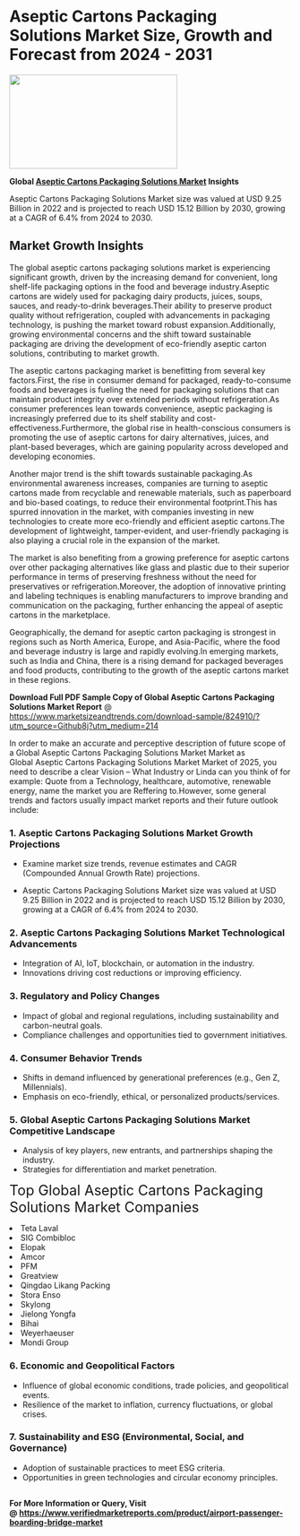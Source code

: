 <H1>Aseptic Cartons Packaging Solutions Market Size, Growth and Forecast from 2024 - 2031</H1><img class="aligncenter size-medium wp-image-584254" src="https://thirdeyenews.in/wp-content/uploads/2024/09/Global-Market-Research-300x168.jpeg" alt="" width="300" height="168" /><p><strong>Global&nbsp;<a href="https://www.marketsizeandtrends.com/download-sample/824910/?utm_source=Github8j?utm_medium=214">Aseptic Cartons Packaging Solutions Market</a> Insights</strong></p><p>Aseptic Cartons Packaging Solutions Market size was valued at USD 9.25 Billion in 2022 and is projected to reach USD 15.12 Billion by 2030, growing at a CAGR of 6.4% from 2024 to 2030.</p><p><h2>Market Growth Insights</h2> <p>The global aseptic cartons packaging solutions market is experiencing significant growth, driven by the increasing demand for convenient, long shelf-life packaging options in the food and beverage industry.Aseptic cartons are widely used for packaging dairy products, juices, soups, sauces, and ready-to-drink beverages.Their ability to preserve product quality without refrigeration, coupled with advancements in packaging technology, is pushing the market toward robust expansion.Additionally, growing environmental concerns and the shift toward sustainable packaging are driving the development of eco-friendly aseptic carton solutions, contributing to market growth.</p> <p>The aseptic cartons packaging market is benefitting from several key factors.First, the rise in consumer demand for packaged, ready-to-consume foods and beverages is fueling the need for packaging solutions that can maintain product integrity over extended periods without refrigeration.As consumer preferences lean towards convenience, aseptic packaging is increasingly preferred due to its shelf stability and cost-effectiveness.Furthermore, the global rise in health-conscious consumers is promoting the use of aseptic cartons for dairy alternatives, juices, and plant-based beverages, which are gaining popularity across developed and developing economies.</p> <p>Another major trend is the shift towards sustainable packaging.As environmental awareness increases, companies are turning to aseptic cartons made from recyclable and renewable materials, such as paperboard and bio-based coatings, to reduce their environmental footprint.This has spurred innovation in the market, with companies investing in new technologies to create more eco-friendly and efficient aseptic cartons.The development of lightweight, tamper-evident, and user-friendly packaging is also playing a crucial role in the expansion of the market.</p> <p>The market is also benefiting from a growing preference for aseptic cartons over other packaging alternatives like glass and plastic due to their superior performance in terms of preserving freshness without the need for preservatives or refrigeration.Moreover, the adoption of innovative printing and labeling techniques is enabling manufacturers to improve branding and communication on the packaging, further enhancing the appeal of aseptic cartons in the marketplace.</p> <p>Geographically, the demand for aseptic carton packaging is strongest in regions such as North America, Europe, and Asia-Pacific, where the food and beverage industry is large and rapidly evolving.In emerging markets, such as India and China, there is a rising demand for packaged beverages and food products, contributing to the growth of the aseptic cartons market in these regions.</p> <p><span class=""><strong>Download Full PDF Sample Copy of Global Aseptic Cartons Packaging Solutions Market Report</strong> @ <a href="https://www.marketsizeandtrends.com/download-sample/824910/?utm_source=Github8j?utm_medium=214" target="_blank">https://www.marketsizeandtrends.com/download-sample/824910/?utm_source=Github8j?utm_medium=214</a></span></p><p>In order to make an accurate and perceptive description of future scope of a Global&nbsp;Aseptic Cartons Packaging Solutions Market Market as Global&nbsp;Aseptic Cartons Packaging Solutions Market Market of 2025, you need to describe a clear Vision &ndash; What Industry or Linda can you think of for example: Quote from a Technology, healthcare, automotive, renewable energy, name the market you are Reffering to.However, some general trends and factors usually impact market reports and their future outlook include:</p><h3>1.&nbsp;<strong>Aseptic Cartons Packaging Solutions Market Growth Projections</strong></h3><ul><li>Examine market size trends, revenue estimates and CAGR (Compounded Annual Growth Rate) projections.</li><li><p>Aseptic Cartons Packaging Solutions Market size was valued at USD 9.25 Billion in 2022 and is projected to reach USD 15.12 Billion by 2030, growing at a CAGR of 6.4% from 2024 to 2030.</p></li></ul><h3>2.&nbsp;<strong>Aseptic Cartons Packaging Solutions Market Technological Advancements</strong></h3><ul><li>Integration of AI, IoT, blockchain, or automation in the industry.</li><li>Innovations driving cost reductions or improving efficiency.</li></ul><h3>3.&nbsp;<strong>Regulatory and Policy Changes</strong></h3><ul><li>Impact of global and regional regulations, including sustainability and carbon-neutral goals.</li><li>Compliance challenges and opportunities tied to government initiatives.</li></ul><h3>4.&nbsp;<strong>Consumer Behavior Trends</strong></h3><ul><li>Shifts in demand influenced by generational preferences (e.g., Gen Z, Millennials).</li><li>Emphasis on eco-friendly, ethical, or personalized products/services.</li></ul><h3>5.&nbsp;<strong>Global Aseptic Cartons Packaging Solutions Market Competitive Landscape</strong></h3><ul><li>Analysis of key players, new entrants, and partnerships shaping the industry.</li><li>Strategies for differentiation and market penetration.</li></ul><p data-pm-slice="1 1 []"><span style="color: inherit; font-family: inherit; font-size: 25px;">Top Global Aseptic Cartons Packaging Solutions Market Companies</span></p><div class="" data-test-id=""><p><li>Teta Laval</li><li> SIG Combibloc</li><li> Elopak</li><li> Amcor</li><li> PFM</li><li> Greatview</li><li> Qingdao Likang Packing</li><li> Stora Enso</li><li> Skylong</li><li> Jielong Yongfa</li><li> Bihai</li><li> Weyerhaeuser</li><li> Mondi Group</li></p></div><h3>6.&nbsp;<strong>Economic and Geopolitical Factors</strong></h3><ul><li>Influence of global economic conditions, trade policies, and geopolitical events.</li><li>Resilience of the market to inflation, currency fluctuations, or global crises.</li></ul><h3>7.&nbsp;<strong>Sustainability and ESG (Environmental, Social, and Governance)</strong></h3><ul><li>Adoption of sustainable practices to meet ESG criteria.</li><li>Opportunities in green technologies and circular economy principles.</li></ul><h2><strong style="font-size: 14px;">For More Information or Query, Visit @&nbsp;</strong><a style="background-color: #ffffff; font-size: 14px;" href="https://www.marketsizeandtrends.com/report/aseptic-cartons-packaging-solutions-market/" target="_blank">https://www.verifiedmarketreports.com/product/airport-passenger-boarding-bridge-market</a></h2>